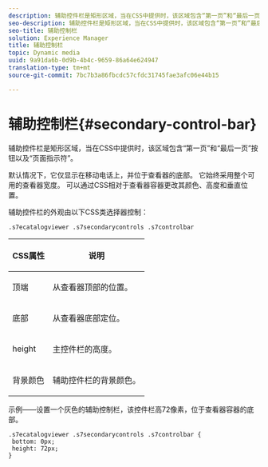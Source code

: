 ```yaml
---
description: 辅助控件栏是矩形区域，当在CSS中提供时，该区域包含“第一页”和“最后一页”按钮以及“页面指示符”。
seo-description: 辅助控件栏是矩形区域，当在CSS中提供时，该区域包含“第一页”和“最后一页”按钮以及“页面指示符”。
seo-title: 辅助控制栏
solution: Experience Manager
title: 辅助控制栏
topic: Dynamic media
uuid: 9a91da6b-0d9b-4b4c-9659-86a64e624947
translation-type: tm+mt
source-git-commit: 7bc7b3a86fbcdc57cfdc31745fae3afc06e44b15

---
```



# 辅助控制栏{#secondary-control-bar}

辅助控件栏是矩形区域，当在CSS中提供时，该区域包含“第一页”和“最后一页”按钮以及“页面指示符”。

默认情况下，它仅显示在移动电话上，并位于查看器的底部。 它始终采用整个可用的查看器宽度。 可以通过CSS相对于查看器容器更改其颜色、高度和垂直位置。

辅助控件栏的外观由以下CSS类选择器控制：

`.s7ecatalogviewer .s7secondarycontrols .s7controlbar`

<table id="table_2C8D322F57114A72B43053CB4539C65C"> 
 <thead> 
  <tr> 
   <th colname="col1" class="entry"> <p> CSS属性 </p> </th> 
   <th colname="col2" class="entry"> <p>说明 </p> </th> 
  </tr> 
 </thead>
 <tbody> 
  <tr> 
   <td colname="col1"> <p> <span class="codeph"> 顶端 </span> </p> </td> 
   <td colname="col2"> <p>从查看器顶部的位置。 </p> </td> 
  </tr> 
  <tr> 
   <td colname="col1"> <p> <span class="codeph"> 底部 </span> </p> </td> 
   <td colname="col2"> <p>从查看器底部定位。 </p> </td> 
  </tr> 
  <tr> 
   <td colname="col1"> <p> <span class="codeph"> height </span> </p> </td> 
   <td colname="col2"> <p>主控件栏的高度。 </p> </td> 
  </tr> 
  <tr> 
   <td colname="col1"> <p> <span class="codeph"> 背景颜色 </span> </p> </td> 
   <td colname="col2"> <p>辅助控件栏的背景颜色。 </p> </td> 
  </tr> 
 </tbody> 
</table>

示例——设置一个灰色的辅助控制栏，该控件栏高72像素，位于查看器容器的底部。

```
.s7ecatalogviewer .s7secondarycontrols .s7controlbar {  
 bottom: 0px; 
 height: 72px; 
}
```

